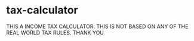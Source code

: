 # tax-calculator
THIS A INCOME TAX CALCULATOR. THIS IS NOT BASED ON ANY OF THE REAL WORLD TAX RULES.
THANK YOU
